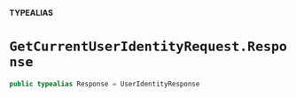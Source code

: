 **TYPEALIAS**

# `GetCurrentUserIdentityRequest.Response`

```swift
public typealias Response = UserIdentityResponse
```
